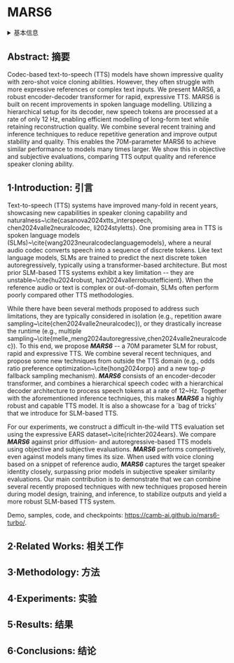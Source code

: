 # MARS6

<details>
<summary>基本信息</summary>

- 标题: "MARS6: A Small and Robust Hierarchical-Codec Text-to-Speech Model"
- 作者:
  - 01 Matthew Baas,
  - 02 Pieter Scholtz,
  - 03 Arnav Mehta,
  - 04 Elliott Dyson,
  - 05 Akshat Prakash,
  - 06 Herman Kamper
- 链接:
  - [ArXiv](https://arxiv.org/abs/2501.05787)
  - [Publication]() ICASSP 2025
  - [Github](https://github.com/Camb-ai/mars6-turbo/)
  - [Demo](https://camb-ai.github.io/mars6-turbo/)
- 文件:
  - [ArXiv](_PDF/2501.05787v1__MARS6__A_Small_and_Robust_Hierarchical-Codec_Text-to-Speech_Model.pdf)
  - [Publication] #TODO

</details>

## Abstract: 摘要

Codec-based text-to-speech (TTS) models have shown impressive quality with zero-shot voice cloning abilities.
However, they often struggle with more expressive references or complex text inputs.
We present MARS6, a robust encoder-decoder transformer for rapid, expressive TTS.
MARS6 is built on recent improvements in spoken language modelling.
Utilizing a hierarchical setup for its decoder, new speech tokens are processed at a rate of only 12 Hz, enabling efficient modelling of long-form text while retaining reconstruction quality.
We combine several recent training and inference techniques to reduce repetitive generation and improve output stability and quality.
This enables the 70M-parameter MARS6 to achieve similar performance to models many times larger.
We show this in objective and subjective evaluations, comparing TTS output quality and reference speaker cloning ability.

## 1·Introduction: 引言

Text-to-speech (TTS) systems have improved many-fold in recent years, showcasing new capabilities in speaker cloning capability and naturalness~\cite{casanova2024xtts_interspeech, chen2024valle2neuralcodec, li2024styletts}.
One promising area in TTS is spoken language models (SLMs)~\cite{wang2023neuralcodeclanguagemodels}, where a neural audio codec converts speech into a sequence of discrete tokens.
Like text language models, SLMs are trained to predict the  next discrete token autoregressively, typically using a transformer-based architecture.
But most prior SLM-based TTS systems exhibit a key limitation -- they are unstable~\cite{hu2024robust, han2024vallerrobustefficient}.
When the reference audio or text is complex or out-of-domain, SLMs often perform poorly compared other TTS methodologies.

While there have been several methods proposed to address such limitations, they are typically considered in isolation (e.g., repetition aware sampling~\cite{chen2024valle2neuralcodec}), or they drastically increase the runtime (e.g., multiple sampling~\cite{melle_meng2024autoregressive,chen2024valle2neuralcodec}).
To this end, we propose ***MARS6*** -- a 70M parameter SLM for robust, rapid and expressive TTS.
We combine several recent techniques, and propose some new techniques from outside the TTS domain (e.g., odds ratio preference optimization~\cite{hong2024orpo} and a new top-$p$ fallback sampling mechanism).
***MARS6*** consists of an encoder-decoder transformer, and combines a hierarchical speech codec with a hierarchical decoder architecture to process speech tokens at a rate of 12~Hz.
Together with the aforementioned inference techniques, this makes ***MARS6*** a highly robust and capable TTS model.
It is also a showcase for a `bag of tricks' that we introduce for SLM-based TTS.

For our experiments, we construct a difficult in-the-wild TTS evaluation set using the expressive EARS dataset~\cite{richter2024ears}.
We compare ***MARS6*** against prior diffusion- and autoregressive-based TTS models using objective and subjective evaluations.
***MARS6*** performs competitively, even against models many times its size.
When used with voice cloning based on a snippet of reference audio, ***MARS6*** captures the target speaker identity closely, surpassing prior models in subjective speaker similarity evaluations.
Our main contribution is to demonstrate that we can combine several recently proposed techniques with new techniques proposed herein during model design, training, and inference, to stabilize outputs and yield a more robust SLM-based TTS system.

Demo, samples, code, and checkpoints: https://camb-ai.github.io/mars6-turbo/.

## 2·Related Works: 相关工作

## 3·Methodology: 方法

## 4·Experiments: 实验

## 5·Results: 结果

## 6·Conclusions: 结论